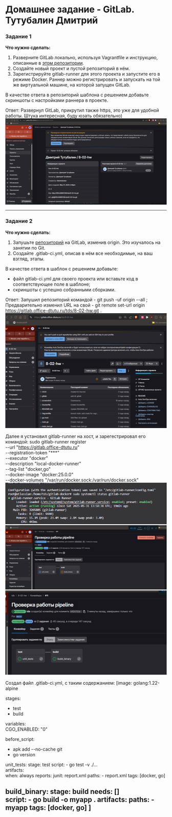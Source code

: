 # Домашнее задание  - GitLab. Тутубалин Дмитрий

### Задание 1

**Что нужно сделать:**

1. Разверните GitLab локально, используя Vagrantfile и инструкцию, описанные в [этом репозитории](https://github.com/netology-code/sdvps-materials/tree/main/gitlab).   
2. Создайте новый проект и пустой репозиторий в нём.
3. Зарегистрируйте gitlab-runner для этого проекта и запустите его в режиме Docker. Раннер можно регистрировать и запускать на той же виртуальной машине, на которой запущен GitLab.

В качестве ответа в репозиторий шаблона с решением добавьте скриншоты с настройками раннера в проекте.

Ответ: 
Развернул GitLab, прикрутил также https, это уже для удобной работы. Штука интересная, буду юзать обязательно)
 ![WEB](https://github.com/dtutu-tds/8-02-hw/blob/main/screenshot/1%23Web_GitLab.png)

---

### Задание 2

**Что нужно сделать:**

1. Запушьте [репозиторий](https://github.com/netology-code/sdvps-materials/tree/main/gitlab) на GitLab, изменив origin. Это изучалось на занятии по Git.
2. Создайте .gitlab-ci.yml, описав в нём все необходимые, на ваш взгляд, этапы.

В качестве ответа в шаблон с решением добавьте: 
   
 * файл gitlab-ci.yml для своего проекта или вставьте код в соответствующее поле в шаблоне; 
 * скриншоты с успешно собранными сборками.
 
 Ответ: 
 Запушил репозиторий командой - git push -uf origin --all ;
 Предварительно изменил URL на свой - git remote set-url origin https://gitlab.office-dtutu.ru/tds/8-02-hw.git .
 ![PUSH](https://github.com/dtutu-tds/8-02-hw/blob/main/screenshot/2%23push.png)

 Далее я установил gitlab-runner на хост, и зарегестрировал его командой: 
 sudo gitlab-runner register \
  --url "https://gitlab.office-dtutu.ru" \
  --registration-token "***" \
  --executor "docker" \
  --description "local-docker-runner" \
  --tag-list "docker,go" \
  --docker-image "docker:25.0.0" \
  --docker-volumes "/var/run/docker.sock:/var/run/docker.sock"
  ![RUNNER](https://github.com/dtutu-tds/8-02-hw/blob/main/screenshot/2%23runner.png)
  ![PIPELINE_RUN](https://github.com/dtutu-tds/8-02-hw/blob/main/screenshot/pipeline_running.png)
  ![pipeline_passed](https://github.com/dtutu-tds/8-02-hw/blob/main/screenshot/pipeline_passed.png)

Создал файл .gitlab-ci.yml, с таким содержанием:
[image: golang:1.22-alpine           

stages:                             
  - test
  - build

variables:                         
  CGO_ENABLED: "0"

before_script:                    
  - apk add --no-cache git
  - go version

unit_tests:
  stage: test
  script:
    - go test -v ./...               
  artifacts:                        
    when: always
    reports:
      junit: report.xml
    paths:
      - report.xml
  tags: [docker, go]               

build_binary:
  stage: build
  needs: []                          
  script:
    - go build -o myapp .
  artifacts:
    paths:
      - myapp
  tags: [docker, go]
]
---
